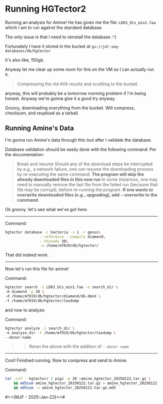 # Running HGTector2

Running an analysis for Amine!
He has given me the file: `LD83_GCs_min1.faa` which I am to run against the standard database.

The only issue is that I need to reinstall the database :^)

Fortunately I have it stored in the bucket at `gs://jel-seq-databases/db/hgtector`

It's also like, 150gb.

Anyway let me clear up some room for this on the VM so I can actually run it.
> Compressing the old AVA results and scuttling to the bucket.

anyway, this will probably be a tomorrow morning problem if I'm being honest.
Anyway we're gonna give it a good try anyway.

Groovy, downloading everything from the bucket. Will compress, checksum, and reupload as a tarball.


## Running Amine's Data
I'm gonna run Amine's data through this tool after I validate the database.

Database validation should be easily done with the following command:
Per the documentation:
>Break and resume
>Should any of the download steps be interrupted by e.g., a network failure, one can resume the downloading process by
>re-executing the same command. **The program will skip the already downloaded files in this new run**
>In some instances, one may need to manually remove the last file from the failed run (because that file may be corrupt), before re-running the program.
>**If one wants to overwrite downloaded files (e.g., upgrading), add --overwrite to the command.**

Ok groovy. let's see what we've got here.

***

Command:
```bash
hgtector database -c bacteria -s 1 -r genus\
                --reference --compile diamond\
                --threads 30\
                -o /home/mf019/db/hgtector/
```
That did indeed work.

***

Now let's run this file for amine!

Command:
```bash
hgtector search -i LD83_GCs_min1.faa -o search_dir \
-m diamond -p 30 \
-d /home/mf019/db/hgtector/diamond/db.dmnd \
-t /home/mf019/db/hgtector/taxdump
```

and now to analyze:

Command:
```bash
hgtector analyze -i search_dir \
-o analyze_dir -t /home/mf019/db/hgtector/taxdump \
--donor-name
```
>>Reran the above with the addition of `--donor-name`
***

Cool! Finished running. Now to compress and send to Amine.

Command:
```bash
tar -cvf - hgtector/ | pigz -p 30 >amine_hgtector_20250122.tar.gz \
    && md5sum amine_hgtector_20250122.tar.gz > amine_hgtector_20250122.tar.gz.md5 \
    && md5sum -c amine_hgtector_20250122.tar.gz.md5
```

#>>{MJF - 2025-Jan-23}<<#
